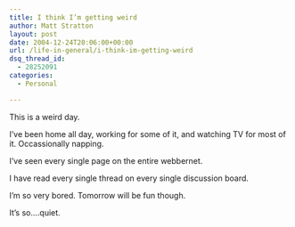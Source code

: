 ```yaml
---
title: I think I’m getting weird
author: Matt Stratton
layout: post
date: 2004-12-24T20:06:00+00:00
url: /life-in-general/i-think-im-getting-weird
dsq_thread_id:
  - 28252091
categories:
  - Personal

---
```

This is a weird day.

I&#8217;ve been home all day, working for some of it, and watching TV for most of it. Occassionally napping.

I&#8217;ve seen every single page on the entire webbernet.

I have read every single thread on every single discussion board.

I&#8217;m so very bored. Tomorrow will be fun though.

It&#8217;s so&#8230;.quiet.